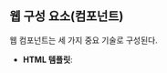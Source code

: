## 웹 구성 요소(컴포넌트)

웹 컴포넌트는 세 가지 중요 기술로 구성된다.

- **HTML 템플릿**: <template> 태그는 콘텐츠가 렌더링되지는 않지만 자바스크립트 코드에서 동적인 콘텐츠를 생성하는 데 사용될 수 있다.
- **사용자 정의 요소**: 이 API를 통해 완전한 커스텀 DOM 요소를 작성할 수 있다.
- **[섀도우 DOM](https://developer.mozilla.org/ko/docs/Web/API/Web_components/Using_shadow_DOM)**: 컴포넌트가 외부의 DOM에 영향을 받지 않아야 하는 경우에 사용한다. 컴포넌트 라이브러리나 위젯을 작성하려는 경우 유용하게 사용할 수 있다.

> #### ⚠️ 주의
>
> 섀도우 DOM과 가상 DOM은 완전히 다른 두 문제를 해결한다. 섀도우 DOM은 캡슐화와 관련되어 있고, 가상 DOM은 성능과 관련된다.

<br/>

### 사용자 정의 요소

사용자 정의 요소 API를 사용할 땐 대시로 구분된 두 단어 이상의 이름을 사용해야 한다. 사용자 정의 요소는 아래와 같이 선언할 수 있다.

```js
export default class HelloWorld extends HTMLElement {
  // 사용자 정의 요소의 라이프사이클 메서드 중 하나. 컴포넌트가 DOM에 연결될 때 호출된다.
  // 리액트의 componentDidMount 메서드와 유사하다.
  connectedCallback() {
    window.requestAnimationFrame(() => {
      const div = document.createElement('div');
      div.textContent = 'Hello World!';
      div.style.color = this.color;

      this.appendChild(div);
    });
  }
}
```

위에서 보는 바와 같이 **사용자 정의 요소는 HTML 요소를 확장하는 자바스크립트 클래스일 뿐이다**.

또한 이런 사용자 정의 요소를 사용하기 위해서는 브라우저 컴포넌트 레지스트리에 추가하여 태그 이름을 사용자 정의 요소 클래스와 연결해야 한다.

```js
import HellowWorld from './components/HelloWorld.js';

window.customElements.define('hello-world', HelloWorld);
```

<br/>

### 속성 관리

웹 컴포넌트의 핵심은 어떤 프레임워크와도 호환될 수 있어야 한다는 것이다. 이 목적을 달성하려면 표준 HTML 요소와 동일한 API를 사용해야 한다. 예를 들어, 사용자 정의 요소에 추가한 속성은 다른 속성과 동일한 방식으로 관리할 수 있어야 한다.

#### 표준 HTML 요소의 속성 관리

표준 요소는 세 가지 방법으로 속성을 설정할 수 있다.

```js
// HTML 마크업에서 직접 조작하기
<input type="text" value="Frameworkless" />;

// 자바스크립트에서 setter를 사용해 조작하기
input.value = 'Frameworkless';

// setAttribute 메서드를 사용해 조작하기
input.setAttribute('value', 'Frameworkless');
```

이렇게 추가된 속성은 getter, getAttribute 메서드로 값을 읽어들일 수 있다.

#### 사용자 정의 요소의 속성 관리

사용자 정의 요소 또한 표준 HTML 요소와 동일하게 작동해야 한다. 이는 게터와 세터를 정의하는 것으로 구현할 수 있다.

```js
const DEFAULT_COLOR = 'black';

export default class HelloWorld extends HTMLElement {
  get color() {
    return this.getAttribute('color') || DEFAULT_COLOR;
  }

  set color(value) {
    this.setAttribute('color', value);
  }

  connectedCallback() {
    window.requestAnimationFrame(() => {
      const div = document.createElement('div');
      div.textContent = 'Hello World!';
      div.style.color = this.color;

      this.appendChild(div);
    });
  }
}
```

```html
<hello-world></hello-world>
<hello-world color="red"></hello-world>
<hello-world color="green"></hello-world>
```

<br/>

### attributeChangedCallback

위의 예제에서 connectedCallback 메서드 안에서 color 속성을 초기화하고 DOM에 적용했다. 여기서 클릭 이벤트 핸들러를 붙여 핸들러 안에서 color 속성을 변경하도록 하면 어떤 일이 일어날까?

버튼을 클릭하면 핸들러는 모든 HelloWorld 구성 요소의 color 속성의 값을 변경하지만, 화면에는 아무 일도 일어나지 않는다. 실제로 DOM이 업데이트된 것은 아니기 때문이다. 문제를 해결하기 위한 바람직한 방법은 라이프사이클을 이용하는 방법이다.

`attributeChangedCallback` 메서드는 속성이 변경될 때마다 호출되는 메서드다. 즉, 이 메서드를 사용하면 새로운 color 속성이 제공될 때마다 DOM이 업데이트되도록 할 수 있다.

```js
const DEFAULT_COLOR = 'black';

export default class HelloWorld extends HTMLElement {
  // observedAttributes에 나열된 속성만 attributeChangedCallback이 트리거 된다.
  static get observedAttributes() {
    return ['color'];
  }

  get color() {
    return this.getAttribute('color') || DEFAULT_COLOR;
  }

  set color(value) {
    this.setAttribute('color', value);
  }

  // 속성이 변경되면 실행되는 콜백 함수를 정의한다.
  attributeChangedCallback(name, oldValue, newValue) {
    if (!this.div) return;

    if (name === 'color' && oldValue !== newValue) {
      this.div.style.color = newValue;
    }
  }

  connectedCallback() {
    window.requestAnimationFrame(() => {
      const div = document.createElement('div');
      div.textContent = 'Hello World!';
      div.style.color = this.color;

      this.appendChild(div);
    });
  }
}
```

<br/>

### 사용자 정의 이벤트

GithubAvatar 컴포넌트로 좀 더 복잡한 로직을 살펴 본다. 해당 구성 요소의 순서도는 아래와 같다.

![GithubAvatar 순서도](../imgs/GithubAvatar.jpeg)

해당 순서도의 핵심은 아바타 이미지를 가져오는 로직이다. 통신에 성공하면 아바타를 표시하고, 그렇지 않으면 오류 placeholder를 표시해야 한다.

이와 같이 컴포넌트 외부의 HTTP 요청 결과에 반응하려면 어떻게 해야 할까? **표준 HTTP 동작과 동일하게 맞추기 위해 아바타가 로드됐을 때와 오류가 발생했을 때의 두 가지 이벤트에 대응한다**.

```js
const AVATAR_LOAD_COMPLETE = 'AVATAR_LOAD_COMPLETE';
const AVATAR_LOAD_ERROR = 'AVATAR_LOAD_ERROR';

export const EVENTS = {
  AVATAR_LOAD_COMPLETE,
  AVATAR_LOAD_ERROR,
};

export default class GitHubAvatar extends HTMLElement {
  ...
  onLoadAvatarComplete() {
    const event = new CustomEvent(AVATAR_LOAD_COMPLETE, {
      detail: {
        avatar: this.url
      }
    })
    this.dispatchEvent(event)
  }

  onLoadAvatarError (error) {
    const event = new CustomEvent(AVATAR_LOAD_ERROR, {
      detail: {
        error
      }
    })
    this.dispatchEvent(event)
  }

  async loadNewAvatar() {
    const {user } = this
    if(!user) {
      return
    }

    try {
      this.url = await getGitHubAvatarUrl(user)
      this.onLoadAvatarComplete()
    } catch(e) {
      this.url = ERROR_IMAGE
      this.onLoadAvatarError(e)
    }

    this.render()
  }
}
```

이제 두 종류의 이벤트에 이벤트 핸들러를 연결한다.

```js
import { EVENTS } from './components/GitHubAvatar.js';

document.querySelectorAll('github-avatar').forEach((avatar) => {
  avatar.addEventListener(EVENTS.AVATAR_LOAD_COMPLETE, (e) => {
    console.log('Avatar Loaded', e.detail.avatar);
  });

  avatar.addEventListener(EVENTS.AVATAR_LOAD_ERROR, (e) => {
    console.log('Avatar Loading error', e.detail.error);
  });
});
```
